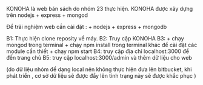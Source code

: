 KONOHA là web bán sách do nhóm 23 thực hiện. 
KONOHA được xây dựng trên nodejs + express + mongod

Để trải nghiệm web cần cài đặt :
        + nodejs
        + express
        + mongodb

B1: Thực hiện clone reposity về máy.
B2: Truy cập KONOHA
B3: + chạy mongod trong terminal
    + chạy npm install trong terminal khác để cài đặt các module cần thiết
    + chạy npm start 
B4: truy cập địa chỉ localhost:3000 để đến trang chủ
B5: truy cập localhost:3000/admin và thêm dữ liệu cho web

(do dữ liệu nhóm để dạng local nên không thực hiện đưa lên bitbucket, khi phát triển , cơ sở dữ liệu sẽ được đẩy lên
tình trạng này sẽ được khắc phục
)